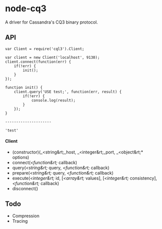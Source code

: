 node-cq3
========

A driver for Cassandra's CQ3 binary protocol.

API
---

    var Client = require('cql3').Client;
    
    var client = new Client('localhost', 9130);
    client.connect(function(err) {
        if(!err) {
            init();
        }
    });
    
    function init() {
        client.query('USE test;', function(err, result) {
            if(!err) {
                console.log(result);
            }
        });
    }
    
    ---------------------
    
    'test'
    
#### Client

* (constructor)(_&lt;string&rt;_host, _&lt;integer&rt;_port, _&lt;object&rt;* options)
* connect(_&lt;function&rt;_ callback) 
* query(_&lt;string&rt;_ query, _&lt;function&rt;_ callback)
* prepare(_&lt;string&rt;_ query, _&lt;function&rt;_ callback)
* execute(_&lt;integer&rt;_ id, [_&lt;array&rt;_ values], [_&lt;integer&rt;_ consistency], _&lt;function&rt;_ callback)
* disconnect()


Todo
----

* Compression
* Tracing
